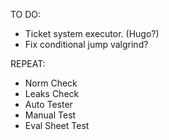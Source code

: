 TO DO:
- Ticket system executor. (Hugo?)
- Fix conditional jump valgrind?

REPEAT:
- Norm Check
- Leaks Check
- Auto Tester
- Manual Test
- Eval Sheet Test
